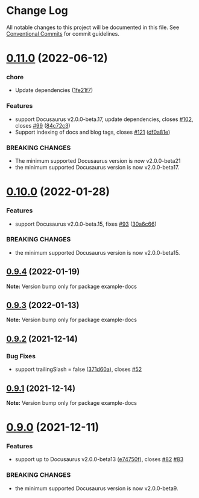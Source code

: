 # Change Log

All notable changes to this project will be documented in this file.
See [Conventional Commits](https://conventionalcommits.org) for commit guidelines.

# [0.11.0](https://github.com/cmfcmf/docusaurus-search-local/compare/v0.10.0...v0.11.0) (2022-06-12)


### chore

* Update dependencies ([1fe21f7](https://github.com/cmfcmf/docusaurus-search-local/commit/1fe21f768b957140ad9fcbd1ac05cebfbee48b3a))


### Features

* support Docusaurus v2.0.0-beta.17, update dependencies, closes [#102](https://github.com/cmfcmf/docusaurus-search-local/issues/102), closes [#99](https://github.com/cmfcmf/docusaurus-search-local/issues/99) ([84c72c3](https://github.com/cmfcmf/docusaurus-search-local/commit/84c72c3d98c6e0d578c7799274f4a33a896c1425))
* Support indexing of docs and blog tags, closes [#121](https://github.com/cmfcmf/docusaurus-search-local/issues/121) ([df0a81e](https://github.com/cmfcmf/docusaurus-search-local/commit/df0a81ee07c84f15c8d0095e31aa827a45289c19))


### BREAKING CHANGES

* The minimum supported Docusaurus version is now v2.0.0-beta21
* the minimum supported Docusaurus version is now v2.0.0-beta17.





# [0.10.0](https://github.com/cmfcmf/docusaurus-search-local/compare/v0.9.4...v0.10.0) (2022-01-28)


### Features

* support Docusaurus v2.0.0-beta.15, fixes [#93](https://github.com/cmfcmf/docusaurus-search-local/issues/93) ([30a6c66](https://github.com/cmfcmf/docusaurus-search-local/commit/30a6c66e974df0536a51399bd18ba5458d1c62a8))


### BREAKING CHANGES

* the minimum supported Docusaurus version is now v2.0.0-beta15.





## [0.9.4](https://github.com/cmfcmf/docusaurus-search-local/compare/v0.9.3...v0.9.4) (2022-01-19)

**Note:** Version bump only for package example-docs





## [0.9.3](https://github.com/cmfcmf/docusaurus-search-local/compare/v0.9.2...v0.9.3) (2022-01-13)

**Note:** Version bump only for package example-docs





## [0.9.2](https://github.com/cmfcmf/docusaurus-search-local/compare/v0.9.1...v0.9.2) (2021-12-14)


### Bug Fixes

* support trailingSlash = false ([371d60a](https://github.com/cmfcmf/docusaurus-search-local/commit/371d60accd03bbd3465f2d771b476f673b6ce022)), closes [#52](https://github.com/cmfcmf/docusaurus-search-local/issues/52)





## [0.9.1](https://github.com/cmfcmf/docusaurus-search-local/compare/v0.9.0...v0.9.1) (2021-12-14)

**Note:** Version bump only for package example-docs





# [0.9.0](https://github.com/cmfcmf/docusaurus-search-local/compare/v0.8.0...v0.9.0) (2021-12-11)


### Features

* support up to Docusaurus v2.0.0-beta13 ([e74750f](https://github.com/cmfcmf/docusaurus-search-local/commit/e74750f5ea906f759a8b5c81c7397d12f4d6de9e)), closes [#82](https://github.com/cmfcmf/docusaurus-search-local/issues/82) [#83](https://github.com/cmfcmf/docusaurus-search-local/issues/83)


### BREAKING CHANGES

* the minimum supported Docusaurus version is now v2.0.0-beta9.
